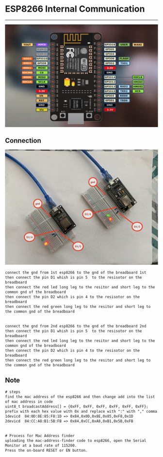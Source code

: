 # ESP8266 Internal Communication 

---- 
![img](https://github.com/adarshkumarsingh83/arduino/blob/master/APPLICATION/esp8266-node-bidirectional-communication-espnow-lib/image/ESP8266-pin%20digram.png)

## Connection

![img](https://github.com/adarshkumarsingh83/arduino/blob/master/APPLICATION/esp8266-node-bidirectional-communication-espnow-lib/image/conection.JPG)


```
connect the gnd from 1st esp8266 to the gnd of the breadboard 1st 
then connect the pin D1 whish is pin 5  to the resisotor on the breadboard
then connect the red led long leg to the resitor and short leg to the common gnd of the breadboard 
then connect the pin D2 which is pin 4 to the resisotor on the breadboard 
then connect the red green long leg to the resitor and short leg to the common gnd of the breadboard 


connect the gnd from 2nd esp8266 to the gnd of the breadboard 2nd 
then connect the pin D1 whish is pin 5  to the resisotor on the breadboard
then connect the red led long leg to the resitor and short leg to the common gnd of the breadboard 
then connect the pin D2 which is pin 4 to the resisotor on the breadboard 
then connect the red green long leg to the resitor and short leg to the common gnd of the breadboard 

```

## Note 
```
# steps
find the mac address of the esp8266 and then change add into the list of mac address in code 
uint8_t broadcastAddress[] = {0xFF, 0xFF, 0xFF, 0xFF, 0xFF, 0xFF};
prefix with each hex value with 0x and replace with ":" with "," comma 
1devicd  84:0D:8E:85:F8:1D => 0x84,0x0D,0x8E,0x85,0xF8,0x1D
2devicd  84:CC:A8:B1:5B:FB => 0x84,0xCC,0xA8,0xB1,0x5B,0xFB


# Process for Mac Address finder 
uploading the mac-address-finder code to esp8266, open the Serial Monitor at a baud rate of 115200. 
Press the on-board RESET or EN button.

```

